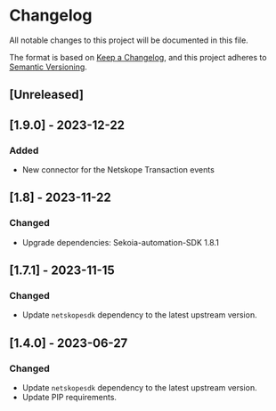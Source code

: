 # Changelog

All notable changes to this project will be documented in this file.

The format is based on [Keep a Changelog](https://keepachangelog.com/en/1.0.0/),
and this project adheres to [Semantic Versioning](https://semver.org/spec/v2.0.0.html).

## [Unreleased]

## [1.9.0] - 2023-12-22

### Added

- New connector for the Netskope Transaction events

## [1.8] - 2023-11-22

### Changed

- Upgrade dependencies: Sekoia-automation-SDK 1.8.1

## [1.7.1] - 2023-11-15

### Changed

- Update `netskopesdk` dependency to the latest upstream version.

## [1.4.0] - 2023-06-27

### Changed

- Update `netskopesdk` dependency to the latest upstream version.
- Update PIP requirements.
